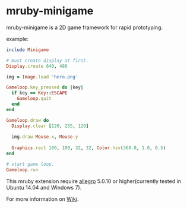 mruby-minigame
==============

mruby-minigame is a 2D game framework for rapid prototyping.

example:

``` ruby
include Minigame

# must create display at first.
Display.create 640, 480

img = Image.load 'hero.png'

Gameloop.key_pressed do |key|
  if key == Key::ESCAPE
    Gameloop.quit
  end
end

Gameloop.draw do
  Display.clear [120, 255, 120]
  
  img.draw Mouse.x, Mouse.y
  
  Graphics.rect 100, 100, 32, 32, Color.hsv(360.0, 1.0, 0.5)
end

# start game loop.
Gameloop.run
```

This mruby extension require [allegro](http://alleg.sourceforge.net) 5.0.10 or higher(currently tested in Ubuntu 14.04 and Windows 7).

For more information on [Wiki](https://github.com/bggd/mruby-minigame/wiki).

